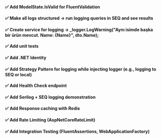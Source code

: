 #### ✅ Add ModelState.IsValid for FluentValidation

####

#### ✅ Make all logs structured → run logging queries in SEQ and see results

####

#### ✅ Create service for logging → \_logger.LogWarning("Aynı isimde başka bir ürün mevcut. Name: {Name}", dto.Name);

####

#### ✅ Add unit tests

####

#### ✅ Add .NET Identity

####

#### ✅ Add Strategy Pattern for logging while injecting logger (e.g., logging to SEQ or local)

####

#### ✅ Add Health Check endpoint

####

#### ✅ Add Serilog + SEQ logging demonstration

####

#### ✅ Add Response caching with Redis

####

#### ✅ Add Rate Limiting (AspNetCoreRateLimit)

####

#### ✅ Add Integration Testing (FluentAssertions, WebApplicationFactory)
